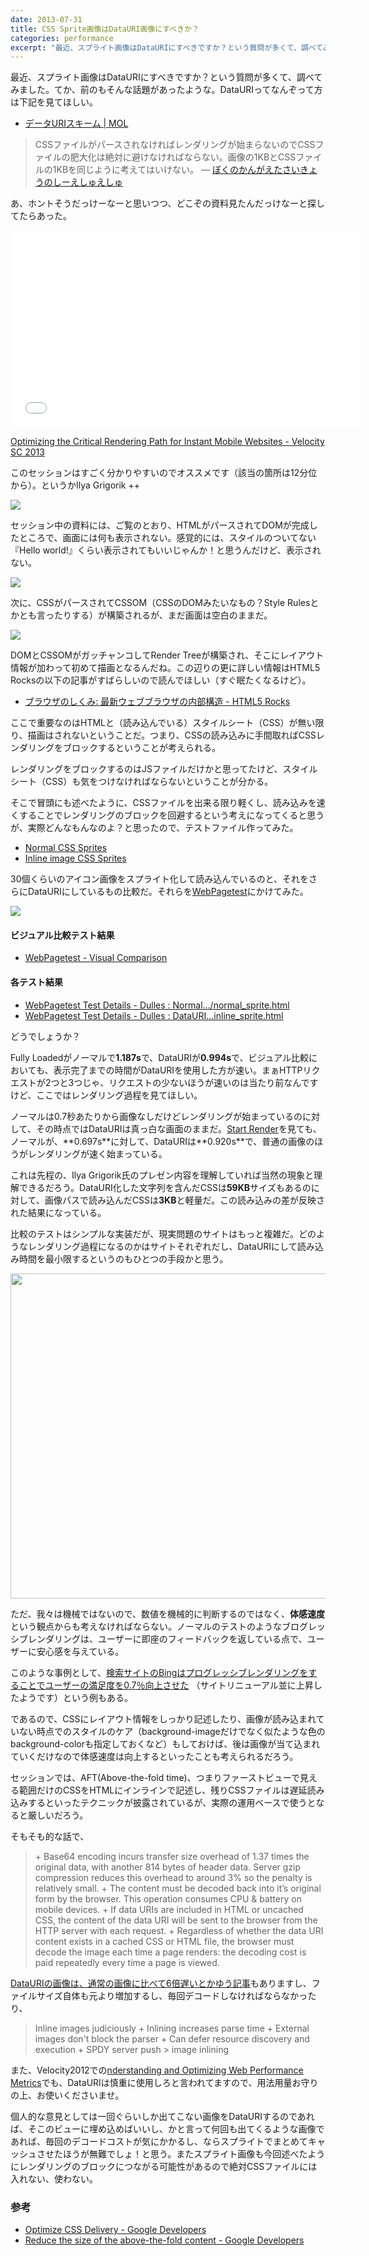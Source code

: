 ```yaml
---
date: 2013-07-31
title: CSS Sprite画像はDataURI画像にすべきか？
categories: performance
excerpt: "最近、スプライト画像はDataURIにすべきですか？という質問が多くて、調べてみました。てか、前のもそんな話題があったような。"
---
```


最近、スプライト画像はDataURIにすべきですか？という質問が多くて、調べてみました。てか、前のもそんな話題があったような。DataURIってなんぞって方は下記を見てほしい。

+ [データURIスキーム | MOL](http://t32k.me/mol/log/data-uri-scheme/)

> CSSファイルがパースされなければレンダリングが始まらないのでCSSファイルの肥大化は絶対に避けなければならない。画像の1KBとCSSファイルの1KBを同じように考えてはいけない。 ― [ぼくのかんがえたさいきょうのしーえしゅえしゅ ](http://t32k.me/mol/log/the-perfect-css-i-thought/)

あ、ホントそうだっけーなーと思いつつ、どこぞの資料見たんだっけなーと探してたらあった。

<iframe src="//www.youtube.com/embed/YV1nKLWoARQ" frameborder="0" width="560" height="315"></iframe>

[Optimizing the Critical Rendering Path for Instant Mobile Websites - Velocity SC 2013](https://docs.google.com/presentation/d/1IRHyU7_crIiCjl0Gvue0WY3eY_eYvFQvSfwQouW9368/present#slide=id.gc57996a9_0168)

このセッションはすごく分かりやすいのでオススメです（該当の箇所は12分位から）。というかIlya Grigorik ++

![](/static/blog/2013/07/11.png)

セッション中の資料には、ご覧のとおり、HTMLがパースされてDOMが完成したところで、画面には何も表示されない。感覚的には、スタイルのついてない『Hello world!』くらい表示されてもいいじゃんか！と思うんだけど、表示されない。

![](/static/blog/2013/07/21.png)

次に、CSSがパースされてCSSOM（CSSのDOMみたいなもの？Style Rulesとかとも言ったりする）が構築されるが、まだ画面は空白のままだ。

![](/static/blog/2013/07/31.png)

DOMとCSSOMがガッチャンコしてRender Treeが構築され、そこにレイアウト情報が加わって初めて描画となるんだね。この辺りの更に詳しい情報はHTML5 Rocksの以下の記事がすばらしいので読んでほしい（すぐ眠たくなるけど）。

+ [ブラウザのしくみ: 最新ウェブブラウザの内部構造 - HTML5 Rocks](http://www.html5rocks.com/ja/tutorials/internals/howbrowserswork/)

ここで重要なのはHTMLと（読み込んでいる）スタイルシート（CSS）が無い限り、描画はされないということだ。つまり、CSSの読み込みに手間取ればCSSレンダリングをブロックするということが考えられる。

レンダリングをブロックするのはJSファイルだけかと思ってたけど、スタイルシート（CSS）も気をつけなければならないということが分かる。

そこで冒頭にも述べたように、CSSファイルを出来る限り軽くし、読み込みを速くすることでレンダリングのブロックを回避するという考えになってくると思うが、実際どんなもんなのよ？と思ったので、テストファイル作ってみた。

+ [Normal CSS Sprites](https://dl.dropboxusercontent.com/u/356242/test/httprequests/normal_sprite.html)
+ [Inline image CSS Sprites](https://dl.dropboxusercontent.com/u/356242/test/httprequests/inline_sprite.html)


30個くらいのアイコン画像をスプライト化して読み込んでいるのと、それをさらにDataURIにしているもの比較だ。それらを[WebPagetest](http://www.webpagetest.org/)にかけてみた。

![](/static/blog/2013/07/filmstrip.png)

#### ビジュアル比較テスト結果

+ [WebPagetest - Visual Comparison](http://www.webpagetest.org/video/compare.php?tests=130730_2V_G48,130730_7X_G49)

#### 各テスト結果

+ [WebPagetest Test Details - Dulles : Normal.../normal_sprite.html](http://www.webpagetest.org/result/130730_2V_G48/1/details/)
+ [WebPagetest Test Details - Dulles : DataURI...inline_sprite.html](http://www.webpagetest.org/result/130730_7X_G49/3/details/)

どうでしょうか？

Fully Loadedがノーマルで**1.187s**で、DataURIが**0.994s**で、ビジュアル比較においても、表示完了までの時間がDataURIを使用した方が速い。まぁHTTPリクエストが2つと3つじゃ、リクエストの少ないほうが速いのは当たり前なんですけど、ここではレンダリング過程を見てほしい。

ノーマルは0.7秒あたりから画像なしだけどレンダリングが始まっているのに対して、その時点ではDataURIは真っ白な画面のままだ。[Start Render](https://sites.google.com/a/webpagetest.org/docs/using-webpagetest/quick-start-quide#TOC-Start-Render:)を見ても、ノーマルが、**0.697s**に対して、DataURIは**0.920s**で、普通の画像のほうがレンダリングが速く始まっている。

これは先程の、Ilya Grigorik氏のプレゼン内容を理解していれば当然の現象と理解できるだろう。DataURI化した文字列を含んだCSSは**59KB**サイズもあるのに対して、画像パスで読み込んだCSSは**3KB**と軽量だ。この読み込みの差が反映された結果になっている。

比較のテストはシンプルな実装だが、現実問題のサイトはもっと複雑だ。どのようなレンダリング過程になるのかはサイトそれぞれだし、DataURIにして読み込み時間を最小限するというのもひとつの手段かと思う。

<a href="https://sites.google.com/a/webpagetest.org/docs/using-webpagetest/metrics/speed-index#TOC-Measuring-Visual-Progress"><img class="aligncenter size-full wp-image-5075" title="Visual Progress" src="/static/blog/2013/07/vp.png" alt="" width="900" height="520" /></a>

ただ、我々は機械ではないので、数値を機械的に判断するのではなく、**体感速度**という観点からも考えなければならない。ノーマルのテストのようなブログレッシブレンダリングは、ユーザーに即座のフィードバックを返している点で、ユーザーに安心感を与えている。

このような事例として、[検索サイトのBingはプログレッシブレンダリングをすることでユーザーの満足度を0.7％向上させた](http://t32k.me/mol/log/long-life-web-performance-optimization/) （サイトリニューアル並に上昇したようです）という例もある。

であるので、CSSにレイアウト情報をしっかり記述したり、画像が読み込まれていない時点でのスタイルのケア（background-imageだけでなく似たような色のbackground-colorも指定しておくなど）もしておけば、後は画像が当て込まれていくだけなので体感速度は向上するといったことも考えられるだろう。

セッションでは、AFT(Above-the-fold time)、つまりファーストビューで見える範囲だけのCSSをHTMLにインラインで記述し、残りCSSファイルは遅延読み込みするといったテクニックが披露されているが、実際の運用ベースで使うとなると厳しいだろう。

そもそも的な話で、

<blockquote>
+ Base64 encoding incurs transfer size overhead of 1.37 times the original data, with another 814 bytes of header data. Server gzip compression reduces this overhead to around 3% so the penalty is relatively small.
+ The content must be decoded back into it’s original form by the browser. This operation consumes CPU &amp; battery on mobile devices.
+ If data URIs are included in HTML or uncached CSS, the content of the data URI will be sent to the browser from the HTTP server with each request.
+ Regardless of whether the data URI content exists in a cached CSS or HTML file, the browser must decode the image each time a page renders: the decoding cost is paid repeatedly every time a page is viewed.
</blockquote>

[DataURIの画像は、通常の画像に比べて6倍遅いとかゆう記事](http://www.mobify.com/blog/data-uris-are-slow-on-mobile/)もありますし、ファイルサイズ自体も元より増加するし、毎回デコードしなければならなかったり、

<blockquote>
Inline images judiciously
+ Inlining increases parse time
+ External images don't block the parser
+ Can defer resource discovery and execution
+ SPDY server push &gt; image inlining
</blockquote>

また、Velocity2012での[nderstanding and Optimizing Web Performance Metrics](https://perf-metrics-velocity2012.appspot.com/#41)でも、DataURIは慎重に使用しろと言われてますので、用法用量お守りの上、お使いくださいませ。

個人的な意見としては一回ぐらいしか出てこない画像をDataURIするのであれば、そこのビューに埋め込めばいいし、かと言って何回も出てくるような画像であれば、毎回のデコードコストが気にかかるし、ならスプライトでまとめてキャッシュさせたほうが無難でしょ！と思う。またスプライト画像も今回述べたようにレンダリングのブロックにつながる可能性があるので絶対CSSファイルには入れない、使わない。

### 参考

+ [Optimize CSS Delivery - Google Developers](https://developers.google.com/speed/docs/insights/OptimizeCSSDelivery)
+ [Reduce the size of the above-the-fold content - Google Developers](https://developers.google.com/speed/docs/insights/PrioritizeVisibleContent)